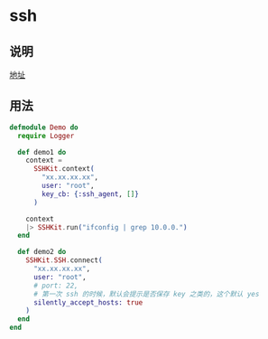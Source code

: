 # ssh

## 说明

[地址](https://github.com/bitcrowd/sshkit.ex)

## 用法

```elixir
defmodule Demo do
  require Logger

  def demo1 do
    context =
      SSHKit.context(
        "xx.xx.xx.xx",
        user: "root",
        key_cb: {:ssh_agent, []}
      )

    context
    |> SSHKit.run("ifconfig | grep 10.0.0.")
  end

  def demo2 do
    SSHKit.SSH.connect(
      "xx.xx.xx.xx",
      user: "root",
      # port: 22,
      # 第一次 ssh 的时候，默认会提示是否保存 key 之类的，这个默认 yes
      silently_accept_hosts: true
    )
  end
end
```
